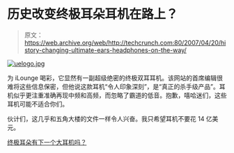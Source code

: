 # 历史改变终极耳朵耳机在路上？

> 原文：<https://web.archive.org/web/http://techcrunch.com:80/2007/04/20/history-changing-ultimate-ears-headphones-on-the-way/>

[![uelogo.jpg](img/60df2d7bed8598a2ace9461f5ba47f3c.png)](https://web.archive.org/web/20160508225458/http://old.crunchgear.com/wp-content/uploads/uelogo.jpg "uelogo.jpg")

为 iLounge 喝彩，它显然有一副超级绝密的终极双耳耳机。该网站的首席编辑很难将这些信息保密，但他说这款耳机“令人印象深刻”，是“真正的杀手级产品”。耳机似乎更注重准确再现中频和高频，而忽略了霸道的低音。抱歉，嘻哈迷们，这些耳机可能不适合你们。

伙计们，这几乎和五角大楼的文件一样令人兴奋。我只希望耳机不要花 14 亿美元。

[终极耳朵有下一个大耳机吗？](https://web.archive.org/web/20160508225458/http://backstage.ilounge.com/index.php/backstage/comments/does-ultimate-ears-have-the-next-big-earphone/)